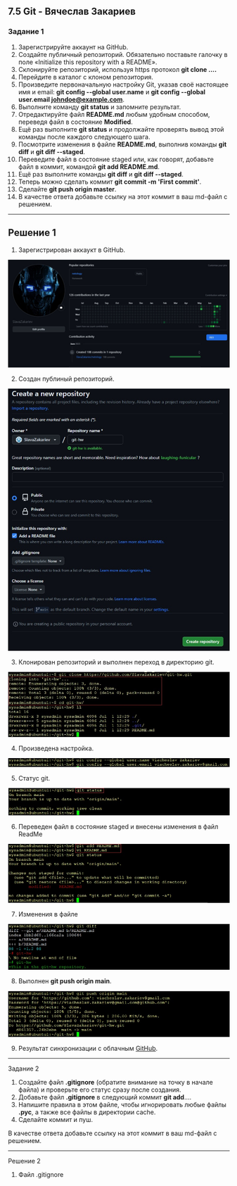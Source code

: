 
## 7.5 Git - Вячеслав Закариев

### Задание 1

1. Зарегистрируйте аккаунт на GitHub.
2. Создайте публичный репозиторий. Обязательно поставьте галочку в поле «Initialize this repository with a README».
3. Склонируйте репозиторий, используя https протокол **git clone ....**
4. Перейдите в каталог с клоном репозитория.
5. Произведите первоначальную настройку Git, указав своё настоящее имя и email: **git config --global user.name** и **git config --global user.email johndoe@example.com**.
6. Выполните команду **git status** и запомните результат.
7. Отредактируйте файл **README.md** любым удобным способом, переведя файл в состояние **Modified**.
8. Ещё раз выполните **git status** и продолжайте проверять вывод этой команды после каждого следующего шага.
9. Посмотрите изменения в файле **README.md**, выполнив команды **git diff** и **git diff --staged**.
10. Переведите файл в состояние staged или, как говорят, добавьте файл в коммит, командой **git add README.md**.
11. Ещё раз выполните команды **git diff** и **git diff --staged**.
12. Теперь можно сделать коммит **git commit -m 'First commit'**.
13. Сделайте **git push origin master**.
14. В качестве ответа добавьте ссылку на этот коммит в ваш md-файл с решением.

---

## Решение 1

1. Зарегистрирован аккаукт в GitHub.

![account](https://github.com/SlavaZakariev/netology/blob/c22ce3ca6b7e6f3283bf17a9d019e1457ba34e41/ci-cd/7.5_git/resources/git_1.1.jpg)

2. Создан публиный репозиторий.

![create](https://github.com/SlavaZakariev/netology/blob/c22ce3ca6b7e6f3283bf17a9d019e1457ba34e41/ci-cd/7.5_git/resources/git_1.2.jpg)

3. Клонирован репозиторий и выполнен переход в директорию git.

![clone](https://github.com/SlavaZakariev/netology/blob/ac4e45162ec152db07b4591b1cfb6956127f35eb/ci-cd/7.5_git/resources/git_1.3.jpg)

4. Произведена настройка.

![name](https://github.com/SlavaZakariev/netology/blob/ac4e45162ec152db07b4591b1cfb6956127f35eb/ci-cd/7.5_git/resources/git_1.4.jpg)

5. Статус git.

![status](https://github.com/SlavaZakariev/netology/blob/ac4e45162ec152db07b4591b1cfb6956127f35eb/ci-cd/7.5_git/resources/git_1.5.jpg)

6. Переведен файл в состояние staged и внесены изменения в файл ReadMe

![staged](https://github.com/SlavaZakariev/netology/blob/e3b461ffda9498a10d4861e9c1c452b784a6f28a/ci-cd/7.5_git/resources/git_1.6.jpg)

7. Изменения в файле

![diff](https://github.com/SlavaZakariev/netology/blob/e3b461ffda9498a10d4861e9c1c452b784a6f28a/ci-cd/7.5_git/resources/git_1.7.jpg)

8. Выполнен **git push origin main**.

![push](https://github.com/SlavaZakariev/netology/blob/6731b19cdaf56330cad08b66396fc6d8ec0d69c9/ci-cd/7.5_git/resources/git_1.8.jpg)

9. Результат синхронизации с облачным [GitHub](https://github.com/SlavaZakariev/git-hw/blob/main/README.md).

---

Задание 2

1. Создайте файл **.gitignore** (обратите внимание на точку в начале файла) и проверьте его статус сразу после создания.
2. Добавьте файл **.gitignore** в следующий коммит **git add**....
3. Напишите правила в этом файле, чтобы игнорировать любые файлы **.pyc**, а также все файлы в директории cache.
4. Сделайте коммит и пуш.

В качестве ответа добавьте ссылку на этот коммит в ваш md-файл с решением.

---

Решение 2

1. Файл .gitignore

